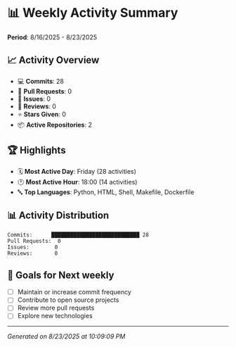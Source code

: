 # 📊 Weekly Activity Summary

**Period**: 8/16/2025 - 8/23/2025

## 📈 Activity Overview

- 💻 **Commits**: 28
- 🔄 **Pull Requests**: 0
- 📝 **Issues**: 0
- 👀 **Reviews**: 0
- ⭐ **Stars Given**: 0
- 📦 **Active Repositories**: 2

## 🏆 Highlights

- 🗓️ **Most Active Day**: Friday (28 activities)
- 🕐 **Most Active Hour**: 18:00 (14 activities)
- 🔤 **Top Languages**: Python, HTML, Shell, Makefile, Dockerfile

## 📊 Activity Distribution

```
Commits:      ████████████████████████████ 28
Pull Requests:  0
Issues:        0
Reviews:       0
```

## 🎯 Goals for Next weekly

- [ ] Maintain or increase commit frequency
- [ ] Contribute to open source projects
- [ ] Review more pull requests
- [ ] Explore new technologies

---

*Generated on 8/23/2025 at 10:09:09 PM*

